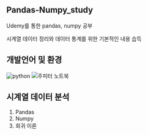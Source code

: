## Pandas-Numpy_study

Udemy를 통한 pandas, numpy 공부

시계열 데이터 정리와 데이터 통계를 위한 기본적인 내용 습득

## 개발언어 및 환경
![python](https://user-images.githubusercontent.com/84756586/209506129-fd141955-dcf5-4061-a042-93848ea4cddb.png)
![주피터 노트북](https://user-images.githubusercontent.com/84756586/209506468-1dbe461f-8e04-4510-8e11-a14fd58435c9.png)

## 시계열 데이터 분석
1. Pandas
2. Numpy
3. 회귀 이론
